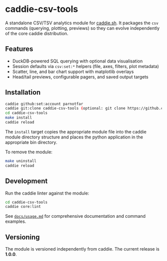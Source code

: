 # caddie-csv-tools

A standalone CSV/TSV analytics module for [caddie.sh](https://github.com/parnotfar/caddie.sh). It packages the `csv`
commands (querying, plotting, previews) so they can evolve independently of the core caddie distribution.

## Features

- DuckDB-powered SQL querying with optional data visualisation
- Session defaults via `csv:set:*` helpers (file, axes, filters, plot metadata)
- Scatter, line, and bar chart support with matplotlib overlays
- Head/tail previews, configurable pagers, and saved output targets

## Installation

```bash
caddie github:set:account parnotfar
caddie git:clone caddie-csv-tools (optional: git clone https://github.com/parnotfar/caddie-csv-tools.git)
cd caddie-csv-tools
make install
caddie reload
```

The `install` target copies the appropriate module file into the caddie module directory structure and places the python
application in the appropriate bin directory.

To remove the module:

```bash
make uninstall
caddie reload
```

## Development

Run the caddie linter against the module:

```bash
cd caddie-csv-tools
caddie core:lint
```

See [`docs/usage.md`](docs/usage.md) for comprehensive documentation and command examples.

## Versioning

The module is versioned independently from caddie. The current release is **1.0.0**.